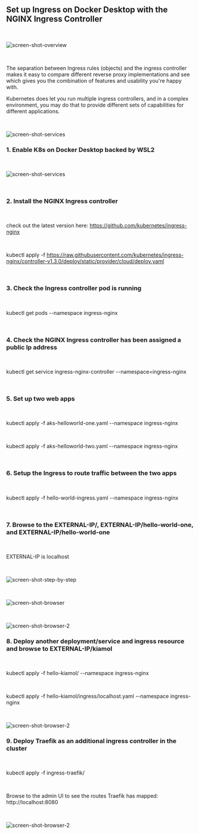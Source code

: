 ## Set up Ingress on Docker Desktop with the NGINX Ingress Controller

&nbsp;
&nbsp;

![screen-shot-overview](./ingress-controller.png)

&nbsp;

The separation between Ingress rules (objects) and the ingress controller makes it easy to compare different reverse proxy implementations and see which gives you the combination of features and usability you're happy with.
&nbsp;

Kubernetes does let you run multiple ingress controllers, and in a complex environment, you may do that to provide different sets of capabilities for different applications.

&nbsp;

![screen-shot-services](./all-services.png)

### 1. Enable K8s on Docker Desktop backed by WSL2

&nbsp;
&nbsp;

![screen-shot-services](./docker-desktop-k8s-settings.png)

&nbsp;
&nbsp;

### 2. Install the NGINX Ingress controller

&nbsp;
&nbsp;

check out the latest version here: https://github.com/kubernetes/ingress-nginx

&nbsp;
&nbsp;

kubectl apply -f https://raw.githubusercontent.com/kubernetes/ingress-nginx/controller-v1.3.0/deploy/static/provider/cloud/deploy.yaml

&nbsp;
&nbsp;

### 3. Check the Ingress controller pod is running

&nbsp;
&nbsp;

kubectl get pods --namespace ingress-nginx

&nbsp;
&nbsp;

### 4. Check the NGINX Ingress controller has been assigned a public Ip address

&nbsp;
&nbsp;

kubectl get service ingress-nginx-controller --namespace=ingress-nginx

&nbsp;
&nbsp;

### 5. Set up two web apps

&nbsp;
&nbsp;

kubectl apply -f aks-helloworld-one.yaml --namespace ingress-nginx

&nbsp;

kubectl apply -f aks-helloworld-two.yaml --namespace ingress-nginx

&nbsp;
&nbsp;

### 6. Setup the Ingress to route traffic between the two apps

&nbsp;
&nbsp;

kubectl apply -f hello-world-ingress.yaml --namespace ingress-nginx

&nbsp;
&nbsp;

### 7. Browse to the EXTERNAL-IP/, EXTERNAL-IP/hello-world-one, and EXTERNAL-IP/hello-world-one

&nbsp;
&nbsp;

EXTERNAL-IP is localhost

&nbsp;
&nbsp;

![screen-shot-step-by-step](./command-prompt.png)

&nbsp;
&nbsp;

![screen-shot-browser](./browser.png)

&nbsp;
&nbsp;

![screen-shot-browser-2](./browser-2.png)

### 8. Deploy another deployment/service and ingress resource and browse to EXTERNAL-IP/kiamol

&nbsp;
&nbsp;

kubectl apply -f hello-kiamol/ --namespace ingress-nginx

&nbsp;
&nbsp;

kubectl apply -f hello-kiamol/ingress/localhost.yaml --namespace ingress-nginx

&nbsp;
&nbsp;

![screen-shot-browser-2](./another-ingress-for-kiamol.png)


### 9. Deploy Traefik as an additional ingress controller in the cluster

&nbsp;
&nbsp;

kubectl apply -f ingress-traefik/

&nbsp;
&nbsp;

Browse to the admin UI to see the routes Traefik has mapped: http://localhost:8080

&nbsp;
&nbsp;

![screen-shot-browser-2](./traefix-dashboard.png)
